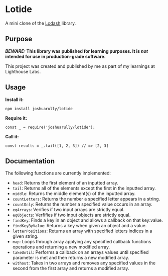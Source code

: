 # Lotide

A mini clone of the [Lodash](https://lodash.com) library.

## Purpose

**_BEWARE:_ This library was published for learning purposes. It is _not_ intended for use in production-grade software.**

This project was created and published by me as part of my learnings at Lighthouse Labs. 

## Usage

**Install it:**

`npm install joshuarully/lotide`

**Require it:**

`const _ = require('joshuarully/lotide');`

**Call it:**

`const results = _.tail([1, 2, 3]) // => [2, 3]`

## Documentation

The following functions are currently implemented:

* `head`: Returns the first element of an inputted array.
* `tail`: Returns all of the elements except the first in the inputted array.
* `middle`: Returns the middle element(s) of the inputted array.
* `countLetters`: Returns the number a specified letter appears in a string.
* `countOnly`: Returns the number a specified value occurs in an array.
* `eqArrays`: Verifies if two input arrays are strictly equal.
* `eqObjects`: Verfifies if two input objects are strictly equal.
* `findKey`: Finds a key in an object and allows a callback on that key:value.
* `findKeyByValue`: Returns a key when given an object and a value.
* `letterPositions`: Returns an array with specified letters indices in a given string.
* `map`: Loops through array applying any specified callback functions operations and returning a new modified array.
* `takeUntil`: Performs a callback on an arrays values until specified parameter is met and then returns a new modified array.
* `without`: Takes in two arrays and removes any specified values in the second from the first array and returns a modified array.